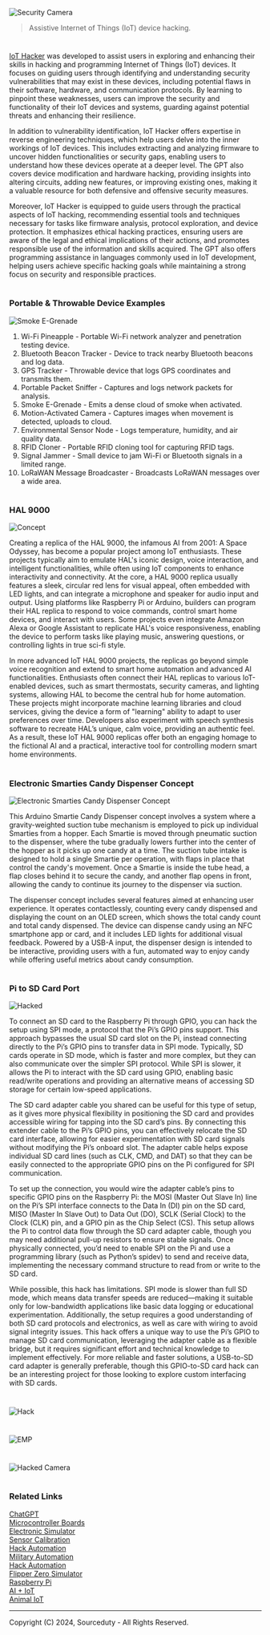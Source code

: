 ![Security Camera](https://github.com/user-attachments/assets/d5cd519c-df22-4c88-994a-4d004e2bb3c7)

> Assistive Internet of Things (IoT) device hacking.

#

[IoT Hacker](https://chatgpt.com/g/g-ZeaWspw0A-iot-hacker) was developed to assist users in exploring and enhancing their skills in hacking and programming Internet of Things (IoT) devices. It focuses on guiding users through identifying and understanding security vulnerabilities that may exist in these devices, including potential flaws in their software, hardware, and communication protocols. By learning to pinpoint these weaknesses, users can improve the security and functionality of their IoT devices and systems, guarding against potential threats and enhancing their resilience.

In addition to vulnerability identification, IoT Hacker offers expertise in reverse engineering techniques, which help users delve into the inner workings of IoT devices. This includes extracting and analyzing firmware to uncover hidden functionalities or security gaps, enabling users to understand how these devices operate at a deeper level. The GPT also covers device modification and hardware hacking, providing insights into altering circuits, adding new features, or improving existing ones, making it a valuable resource for both defensive and offensive security measures.

Moreover, IoT Hacker is equipped to guide users through the practical aspects of IoT hacking, recommending essential tools and techniques necessary for tasks like firmware analysis, protocol exploration, and device protection. It emphasizes ethical hacking practices, ensuring users are aware of the legal and ethical implications of their actions, and promotes responsible use of the information and skills acquired. The GPT also offers programming assistance in languages commonly used in IoT development, helping users achieve specific hacking goals while maintaining a strong focus on security and responsible practices.

#
### Portable & Throwable Device Examples

![Smoke E-Grenade](https://github.com/user-attachments/assets/c21abf21-38ed-4e28-95c1-b71d9784af2b)

1. Wi-Fi Pineapple - Portable Wi-Fi network analyzer and penetration testing device.
2. Bluetooth Beacon Tracker - Device to track nearby Bluetooth beacons and log data.
3. GPS Tracker - Throwable device that logs GPS coordinates and transmits them.
4. Portable Packet Sniffer - Captures and logs network packets for analysis.
5. Smoke E-Grenade - Emits a dense cloud of smoke when activated.
6. Motion-Activated Camera - Captures images when movement is detected, uploads to cloud.
7. Environmental Sensor Node - Logs temperature, humidity, and air quality data.
8. RFID Cloner - Portable RFID cloning tool for capturing RFID tags.
9. Signal Jammer - Small device to jam Wi-Fi or Bluetooth signals in a limited range.
10. LoRaWAN Message Broadcaster - Broadcasts LoRaWAN messages over a wide area.

#
### HAL 9000

![Concept](https://github.com/user-attachments/assets/743b5761-07d7-4fdc-ab48-21d16afffb0c)

Creating a replica of the HAL 9000, the infamous AI from 2001: A Space Odyssey, has become a popular project among IoT enthusiasts. These projects typically aim to emulate HAL's iconic design, voice interaction, and intelligent functionalities, while often using IoT components to enhance interactivity and connectivity. At the core, a HAL 9000 replica usually features a sleek, circular red lens for visual appeal, often embedded with LED lights, and can integrate a microphone and speaker for audio input and output. Using platforms like Raspberry Pi or Arduino, builders can program their HAL replica to respond to voice commands, control smart home devices, and interact with users. Some projects even integrate Amazon Alexa or Google Assistant to replicate HAL's voice responsiveness, enabling the device to perform tasks like playing music, answering questions, or controlling lights in true sci-fi style.

In more advanced IoT HAL 9000 projects, the replicas go beyond simple voice recognition and extend to smart home automation and advanced AI functionalities. Enthusiasts often connect their HAL replicas to various IoT-enabled devices, such as smart thermostats, security cameras, and lighting systems, allowing HAL to become the central hub for home automation. These projects might incorporate machine learning libraries and cloud services, giving the device a form of "learning" ability to adapt to user preferences over time. Developers also experiment with speech synthesis software to recreate HAL’s unique, calm voice, providing an authentic feel. As a result, these IoT HAL 9000 replicas offer both an engaging homage to the fictional AI and a practical, interactive tool for controlling modern smart home environments.

#
### Electronic Smarties Candy Dispenser Concept

![Electronic Smarties Candy Dispenser Concept](https://github.com/user-attachments/assets/e78a78b3-43fa-4283-9f31-28c520d0f2ae)

This Arduino Smartie Candy Dispenser concept involves a system where a gravity-weighted suction tube mechanism is employed to pick up individual Smarties from a hopper. Each Smartie is moved through pneumatic suction to the dispenser, where the tube gradually lowers further into the center of the hopper as it picks up one candy at a time. The suction tube intake is designed to hold a single Smartie per operation, with flaps in place that control the candy's movement. Once a Smartie is inside the tube head, a flap closes behind it to secure the candy, and another flap opens in front, allowing the candy to continue its journey to the dispenser via suction.

The dispenser concept includes several features aimed at enhancing user experience. It operates contactlessly, counting every candy dispensed and displaying the count on an OLED screen, which shows the total candy count and total candy dispensed. The device can dispense candy using an NFC smartphone app or card, and it includes LED lights for additional visual feedback. Powered by a USB-A input, the dispenser design is intended to be interactive, providing users with a fun, automated way to enjoy candy while offering useful metrics about candy consumption.

#
### Pi to SD Card Port

![Hacked](https://github.com/user-attachments/assets/2406dc62-834b-4fdf-83a9-50ad664bcc20)

To connect an SD card to the Raspberry Pi through GPIO, you can hack the setup using SPI mode, a protocol that the Pi’s GPIO pins support. This approach bypasses the usual SD card slot on the Pi, instead connecting directly to the Pi’s GPIO pins to transfer data in SPI mode. Typically, SD cards operate in SD mode, which is faster and more complex, but they can also communicate over the simpler SPI protocol. While SPI is slower, it allows the Pi to interact with the SD card using GPIO, enabling basic read/write operations and providing an alternative means of accessing SD storage for certain low-speed applications.

The SD card adapter cable you shared can be useful for this type of setup, as it gives more physical flexibility in positioning the SD card and provides accessible wiring for tapping into the SD card’s pins. By connecting this extender cable to the Pi’s GPIO pins, you can effectively relocate the SD card interface, allowing for easier experimentation with SD card signals without modifying the Pi’s onboard slot. The adapter cable helps expose individual SD card lines (such as CLK, CMD, and DAT) so that they can be easily connected to the appropriate GPIO pins on the Pi configured for SPI communication.

To set up the connection, you would wire the adapter cable’s pins to specific GPIO pins on the Raspberry Pi: the MOSI (Master Out Slave In) line on the Pi’s SPI interface connects to the Data In (DI) pin on the SD card, MISO (Master In Slave Out) to Data Out (DO), SCLK (Serial Clock) to the Clock (CLK) pin, and a GPIO pin as the Chip Select (CS). This setup allows the Pi to control data flow through the SD card adapter cable, though you may need additional pull-up resistors to ensure stable signals. Once physically connected, you’d need to enable SPI on the Pi and use a programming library (such as Python’s spidev) to send and receive data, implementing the necessary command structure to read from or write to the SD card.

While possible, this hack has limitations. SPI mode is slower than full SD mode, which means data transfer speeds are reduced—making it suitable only for low-bandwidth applications like basic data logging or educational experimentation. Additionally, the setup requires a good understanding of both SD card protocols and electronics, as well as care with wiring to avoid signal integrity issues. This hack offers a unique way to use the Pi’s GPIO to manage SD card communication, leveraging the adapter cable as a flexible bridge, but it requires significant effort and technical knowledge to implement effectively. For more reliable and faster solutions, a USB-to-SD card adapter is generally preferable, though this GPIO-to-SD card hack can be an interesting project for those looking to explore custom interfacing with SD cards.



#

![Hack](https://github.com/user-attachments/assets/3fbdaae8-5121-4895-a992-0e48aa74f795)

#

![EMP](https://github.com/user-attachments/assets/4745be18-daa4-4bc2-a7d3-90b0324fe6f6)

#

![Hacked Camera](https://github.com/user-attachments/assets/b1508735-2511-4e02-9e22-f916b59e4ec1)

#
### Related Links

[ChatGPT](https://github.com/sourceduty/ChatGPT)
<br>
[Microcontroller Boards](https://github.com/sourceduty/Microcontroller_Boards)
<br>
[Electronic Simulator](https://chat.openai.com/g/g-409Bg1hAQ-electronic-simulator)
<br>
[Sensor Calibration](https://github.com/sourceduty/Sensor_Calibration)
<br>
[Hack Automation](https://github.com/sourceduty/Hack_Automation)
<br>
[Military Automation](https://github.com/sourceduty/Military_Automation)
<br>
[Hack Automation](https://github.com/sourceduty/Hack_Automation)
<br>
[Flipper Zero Simulator](https://github.com/sourceduty/Flipper_Zero_Simulator)
<br>
[Raspberry Pi](https://github.com/sourceduty/Raspberry_Pi)
<br>
[AI + IoT](https://github.com/sourceduty/AI_IoT)
<br>
[Animal IoT](https://github.com/sourceduty/Animal_IoT)

***
Copyright (C) 2024, Sourceduty - All Rights Reserved.
